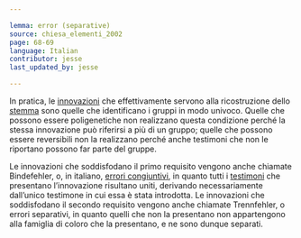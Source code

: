 ```yaml
---

lemma: error (separative)
source: chiesa_elementi_2002
page: 68-69
language: Italian
contributor: jesse
last_updated_by: jesse

---
```


In pratica, le [innovazioni](innovation.html) che effettivamente servono alla ricostruzione dello [stemma](stemma.html) sono quelle che identificano i gruppi in modo univoco. Quelle che possono essere poligenetiche non realizzano questa condizione perché la stessa innovazione può riferirsi a più di un gruppo; quelle che possono essere reversibili non la realizzano perché anche testimoni che non le riportano possono far parte del gruppe.

Le innovazioni che soddisfodano il primo requisito vengono anche chiamate Bindefehler, o, in italiano, [errori congiuntivi](errorConjunctive.html), in quanto tutti i [testimoni](witness.html) che presentano l’innovazione risultano uniti, derivando necessariamente dall’unico testimone in cui essa è stata introdotta. Le innovazioni che soddisfodano il secondo requisito vengono anche chiamate Trennfehler, o errori separativi, in quanto quelli che non la presentano non appartengono alla famiglia di coloro che la presentano, e ne sono dunque separati.
